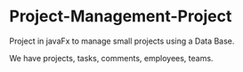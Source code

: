 # Project-Management-Project
Project in javaFx to manage small projects using a Data Base.

We have projects, tasks, comments, employees, teams.
